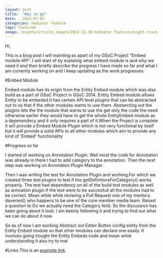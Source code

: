 ```yaml
---
layout: post
title:  "Way to go"
date:   2014-07-02
categories: mediator feature
tags: featured
image: /assets/article_images/2014-11-30-mediator_features/night-track.JPG
---
```

Hi,

  This is a blog post I will mainting  as apart of my GSoC Project "Embed module API".
  I will start of by explainig what embed module is and why we need it and then
  briefly describe the progress I have made so far and what I am currently
  working on and I keep updating as the work progresses.

#Embed Module

  Embed module has its origin from the Entity Embed module which was also build
  as a part of GSoC Project in GSoC 2014. Entity Embed module allows Entity
  to be embeded.It has certain API level plugins that can be abstracted out
  to so that if the other modules wants to use them.
  Abstarcting  out the plugins lets the the module that wants to use the get
  only the code the need otherwise earlier they would have to get the whole
  EntityEmbed module as a depenendecy and it only requires a part of it.When the
  Project is complete it will provide a Embed Module Plugin which is not
  very functional by itself but it will provide a solid APIs to all other
  modules which aim to provide any kind of 'Embed' functionality


#Progress so far

  I started of working on Annotation Plugin. Well most the code for Annotation
  was already in there I had to add category to the annotation. Then the next
  step was working on Annotation Plugin  Manager.

  Then I was writing the test for Annotation Plugin and working.For which we created 
  three test plugins to test if the getDefintionsForCategory() works properly. The
  test had dependency on all of the build test modules as well as annoation plugin
  If the test were to be succesfull all the modules had to be correct. Mean while 
  while reviwing a Pull Request one of my mentors daveried() who happens to be
  one of the core member media team. Raised a question to Do we actually need the
  Category feild. So the discussion has been going about it look. I am keenly following
  it and trying to find out what we can do about it now.

  So as of now I am working Abstract out Editor Button config entity from the
  Entity Embed module so that other modules can declare one easily. It involves
  going trought the Entity Embeds code and mean while understanding it also
  try to mat

#Links
This is an [example link](http://example.com/ "With a Title").

